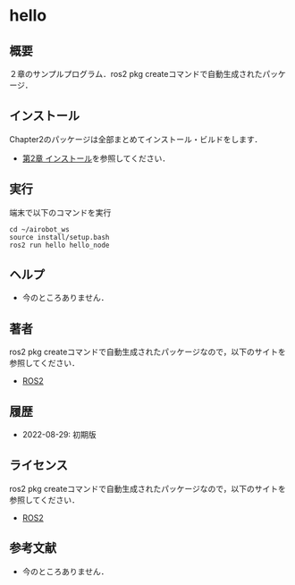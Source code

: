 # hello

## 概要
２章のサンプルプログラム．ros2 pkg createコマンドで自動生成されたパッケージ．


## インストール
Chapter2のパッケージは全部まとめてインストール・ビルドをします．
- [第2章 インストール](https://github.com/AI-Robot-Book-Cn/chapter2)を参照してください．

## 実行  
端末で以下のコマンドを実行
```
cd ~/airobot_ws
source install/setup.bash
ros2 run hello hello_node
```

## ヘルプ
- 今のところありません．
　
 
## 著者
ros2 pkg createコマンドで自動生成されたパッケージなので，以下のサイトを参照してください．
- [ROS2](https://github.com/ros2)

## 履歴
- 2022-08-29: 初期版


## ライセンス
ros2 pkg createコマンドで自動生成されたパッケージなので，以下のサイトを参照してください．
- [ROS2](https://github.com/ros2)


## 参考文献
- 今のところありません．

